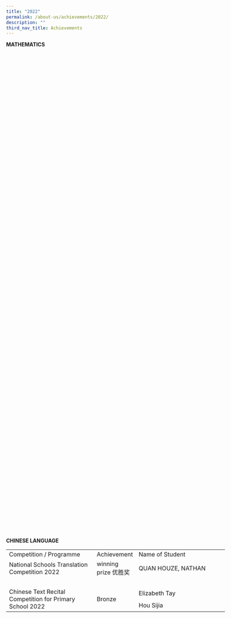 ```yaml
---
title: "2022"
permalink: /about-us/achievements/2022/
description: ""
third_nav_title: Achievements
---
```

**MATHEMATICS**

<!--td {border: 1px solid #cccccc;}br {mso-data-placement:same-cell;}-->

<table style="table-layout:fixed;font-size:10pt;font-family:Arial;width:0px;border-collapse:collapse;border:none" border="1" dir="ltr" cellpadding="0" cellspacing="0" xmlns="http://www.w3.org/1999/xhtml"><colgroup><col width="90"><col width="269"><col width="99"><col width="279"></colgroup><tbody><tr style="height:21px;"><td data-sheets-value="{&quot;1&quot;:2,&quot;2&quot;:&quot;Subject&quot;}" style="overflow:hidden;padding:2px 3px 2px 3px;vertical-align:bottom;background-color:#ffffff;font-weight:bold;">Subject</td><td data-sheets-value="{&quot;1&quot;:2,&quot;2&quot;:&quot;Competition / Programme&quot;}" style="overflow:hidden;padding:2px 3px 2px 3px;vertical-align:bottom;background-color:#ffffff;font-weight:bold;wrap-strategy:4;white-space:normal;word-wrap:break-word;">Competition / Programme</td><td data-sheets-value="{&quot;1&quot;:2,&quot;2&quot;:&quot;Achievement&quot;}" style="overflow:hidden;padding:2px 3px 2px 3px;vertical-align:bottom;background-color:#ffffff;font-weight:bold;wrap-strategy:4;white-space:normal;word-wrap:break-word;text-align:center;">Achievement</td><td data-sheets-value="{&quot;1&quot;:2,&quot;2&quot;:&quot;Name of Student&quot;}" style="overflow:hidden;padding:2px 3px 2px 3px;vertical-align:bottom;background-color:#ffffff;font-weight:bold;">Name of Student</td></tr><tr style="height:21px;"><td data-sheets-value="{&quot;1&quot;:2,&quot;2&quot;:&quot;Mathematics&quot;}" style="overflow:hidden;padding:2px 3px 2px 3px;vertical-align:bottom;background-color:#ffffff;font-weight:bold;">Mathematics</td><td data-sheets-value="{&quot;1&quot;:2,&quot;2&quot;:&quot;Raffles Institution’s Primary Mathematics World Contest (RIPMWC)&quot;}" style="overflow:hidden;padding:2px 3px 2px 3px;vertical-align:bottom;background-color:#ffffff;font-weight:bold;wrap-strategy:4;white-space:normal;word-wrap:break-word;">Raffles Institution’s Primary Mathematics World Contest (RIPMWC)</td><td data-sheets-value="{&quot;1&quot;:2,&quot;2&quot;:&quot;High Distinction&quot;}" style="overflow:hidden;padding:2px 3px 2px 3px;vertical-align:middle;background-color:#ffffff;font-family:Arial;font-weight:normal;wrap-strategy:4;white-space:normal;word-wrap:break-word;color:#414042;text-align:center;">High Distinction</td><td data-sheets-value="{&quot;1&quot;:2,&quot;2&quot;:&quot;JIA GUODONG&quot;}" style="overflow:hidden;padding:2px 3px 2px 3px;vertical-align:bottom;background-color:#ffffff;">JIA GUODONG</td></tr><tr style="height:21px;"><td style="overflow:hidden;padding:2px 3px 2px 3px;vertical-align:bottom;background-color:#ffffff;"></td><td style="overflow:hidden;padding:2px 3px 2px 3px;vertical-align:bottom;background-color:#ffffff;font-weight:bold;wrap-strategy:4;white-space:normal;word-wrap:break-word;"></td><td data-sheets-value="{&quot;1&quot;:2,&quot;2&quot;:&quot;Distinction&quot;}" style="overflow:hidden;padding:2px 3px 2px 3px;vertical-align:bottom;background-color:#ffffff;wrap-strategy:4;white-space:normal;word-wrap:break-word;text-align:center;">Distinction</td><td data-sheets-value="{&quot;1&quot;:2,&quot;2&quot;:&quot;JOSHI LINA KANG&quot;}" style="overflow:hidden;padding:2px 3px 2px 3px;vertical-align:bottom;background-color:#ffffff;">JOSHI LINA KANG</td></tr><tr style="height:21px;"><td style="overflow:hidden;padding:2px 3px 2px 3px;vertical-align:bottom;background-color:#ffffff;font-weight:bold;"></td><td style="overflow:hidden;padding:2px 3px 2px 3px;vertical-align:bottom;background-color:#ffffff;font-weight:bold;wrap-strategy:4;white-space:normal;word-wrap:break-word;"></td><td data-sheets-value="{&quot;1&quot;:2,&quot;2&quot;:&quot;Distinction&quot;}" style="overflow:hidden;padding:2px 3px 2px 3px;vertical-align:bottom;background-color:#ffffff;wrap-strategy:4;white-space:normal;word-wrap:break-word;text-align:center;">Distinction</td><td data-sheets-value="{&quot;1&quot;:2,&quot;2&quot;:&quot;ANISH SRIVASTAVA&quot;}" style="overflow:hidden;padding:2px 3px 2px 3px;vertical-align:top;background-color:#ffffff;color:#414042;">ANISH SRIVASTAVA</td></tr><tr style="height:21px;"><td style="overflow:hidden;padding:2px 3px 2px 3px;vertical-align:bottom;background-color:#ffffff;"></td><td style="overflow:hidden;padding:2px 3px 2px 3px;vertical-align:bottom;background-color:#ffffff;"></td><td data-sheets-value="{&quot;1&quot;:2,&quot;2&quot;:&quot;Distinction&quot;}" style="overflow:hidden;padding:2px 3px 2px 3px;vertical-align:bottom;background-color:#ffffff;wrap-strategy:4;white-space:normal;word-wrap:break-word;text-align:center;">Distinction</td><td data-sheets-value="{&quot;1&quot;:2,&quot;2&quot;:&quot;ZHOU YANLIN&quot;}" style="overflow:hidden;padding:2px 3px 2px 3px;vertical-align:top;background-color:#ffffff;color:#414042;">ZHOU YANLIN</td></tr><tr style="height:21px;"><td style="overflow:hidden;padding:2px 3px 2px 3px;vertical-align:bottom;background-color:#ffffff;"></td><td style="overflow:hidden;padding:2px 3px 2px 3px;vertical-align:bottom;background-color:#ffffff;"></td><td data-sheets-value="{&quot;1&quot;:2,&quot;2&quot;:&quot;Distinction&quot;}" style="overflow:hidden;padding:2px 3px 2px 3px;vertical-align:bottom;background-color:#ffffff;wrap-strategy:4;white-space:normal;word-wrap:break-word;text-align:center;">Distinction</td><td data-sheets-value="{&quot;1&quot;:2,&quot;2&quot;:&quot;ANANYA MANOJ&quot;}" style="overflow:hidden;padding:2px 3px 2px 3px;vertical-align:top;background-color:#ffffff;color:#414042;">ANANYA MANOJ</td></tr><tr style="height:21px;"><td style="overflow:hidden;padding:2px 3px 2px 3px;vertical-align:bottom;background-color:#ffffff;"></td><td style="overflow:hidden;padding:2px 3px 2px 3px;vertical-align:bottom;background-color:#ffffff;"></td><td data-sheets-value="{&quot;1&quot;:2,&quot;2&quot;:&quot;Distinction&quot;}" style="overflow:hidden;padding:2px 3px 2px 3px;vertical-align:bottom;background-color:#ffffff;wrap-strategy:4;white-space:normal;word-wrap:break-word;text-align:center;">Distinction</td><td data-sheets-value="{&quot;1&quot;:2,&quot;2&quot;:&quot;LOW ZHU NING MARISSA&quot;}" style="overflow:hidden;padding:2px 3px 2px 3px;vertical-align:top;background-color:#ffffff;color:#414042;">LOW ZHU NING MARISSA</td></tr><tr style="height:21px;"><td style="overflow:hidden;padding:2px 3px 2px 3px;vertical-align:bottom;background-color:#ffffff;"></td><td style="overflow:hidden;padding:2px 3px 2px 3px;vertical-align:bottom;background-color:#ffffff;"></td><td data-sheets-value="{&quot;1&quot;:2,&quot;2&quot;:&quot;Distinction&quot;}" style="overflow:hidden;padding:2px 3px 2px 3px;vertical-align:bottom;background-color:#ffffff;wrap-strategy:4;white-space:normal;word-wrap:break-word;text-align:center;">Distinction</td><td data-sheets-value="{&quot;1&quot;:2,&quot;2&quot;:&quot;TEJAS NARASIPUR&quot;}" style="overflow:hidden;padding:2px 3px 2px 3px;vertical-align:top;background-color:#ffffff;color:#414042;">TEJAS NARASIPUR</td></tr><tr style="height:21px;"><td style="overflow:hidden;padding:2px 3px 2px 3px;vertical-align:bottom;background-color:#ffffff;"></td><td style="overflow:hidden;padding:2px 3px 2px 3px;vertical-align:bottom;background-color:#ffffff;"></td><td data-sheets-value="{&quot;1&quot;:2,&quot;2&quot;:&quot;Distinction&quot;}" style="overflow:hidden;padding:2px 3px 2px 3px;vertical-align:bottom;background-color:#ffffff;wrap-strategy:4;white-space:normal;word-wrap:break-word;text-align:center;">Distinction</td><td data-sheets-value="{&quot;1&quot;:2,&quot;2&quot;:&quot;BERNICE KOH REI EN&quot;}" style="overflow:hidden;padding:2px 3px 2px 3px;vertical-align:top;background-color:#ffffff;color:#414042;">BERNICE KOH REI EN</td></tr><tr style="height:21px;"><td style="overflow:hidden;padding:2px 3px 2px 3px;vertical-align:bottom;background-color:#ffffff;"></td><td style="overflow:hidden;padding:2px 3px 2px 3px;vertical-align:bottom;background-color:#ffffff;"></td><td data-sheets-value="{&quot;1&quot;:2,&quot;2&quot;:&quot;Distinction&quot;}" style="overflow:hidden;padding:2px 3px 2px 3px;vertical-align:bottom;background-color:#ffffff;wrap-strategy:4;white-space:normal;word-wrap:break-word;text-align:center;">Distinction</td><td data-sheets-value="{&quot;1&quot;:2,&quot;2&quot;:&quot;SHAH PRISH VAISHAL&quot;}" style="overflow:hidden;padding:2px 3px 2px 3px;vertical-align:top;background-color:#ffffff;color:#414042;">SHAH PRISH VAISHAL</td></tr><tr style="height:21px;"><td style="overflow:hidden;padding:2px 3px 2px 3px;vertical-align:bottom;background-color:#ffffff;"></td><td style="overflow:hidden;padding:2px 3px 2px 3px;vertical-align:bottom;background-color:#ffffff;"></td><td data-sheets-value="{&quot;1&quot;:2,&quot;2&quot;:&quot;Distinction&quot;}" style="overflow:hidden;padding:2px 3px 2px 3px;vertical-align:bottom;background-color:#ffffff;wrap-strategy:4;white-space:normal;word-wrap:break-word;text-align:center;">Distinction</td><td data-sheets-value="{&quot;1&quot;:2,&quot;2&quot;:&quot;NAMAN CHAPLOT&quot;}" style="overflow:hidden;padding:2px 3px 2px 3px;vertical-align:top;background-color:#ffffff;color:#414042;">NAMAN CHAPLOT</td></tr><tr style="height:21px;"><td style="overflow:hidden;padding:2px 3px 2px 3px;vertical-align:bottom;background-color:#ffffff;"></td><td style="overflow:hidden;padding:2px 3px 2px 3px;vertical-align:bottom;background-color:#ffffff;"></td><td data-sheets-value="{&quot;1&quot;:2,&quot;2&quot;:&quot;Distinction&quot;}" style="overflow:hidden;padding:2px 3px 2px 3px;vertical-align:bottom;background-color:#ffffff;wrap-strategy:4;white-space:normal;word-wrap:break-word;text-align:center;">Distinction</td><td data-sheets-value="{&quot;1&quot;:2,&quot;2&quot;:&quot;LIU ZEQI&quot;}" style="overflow:hidden;padding:2px 3px 2px 3px;vertical-align:top;background-color:#ffffff;color:#414042;">LIU ZEQI</td></tr><tr style="height:21px;"><td style="overflow:hidden;padding:2px 3px 2px 3px;vertical-align:bottom;background-color:#ffffff;"></td><td style="overflow:hidden;padding:2px 3px 2px 3px;vertical-align:bottom;background-color:#ffffff;"></td><td data-sheets-value="{&quot;1&quot;:2,&quot;2&quot;:&quot;Distinction&quot;}" style="overflow:hidden;padding:2px 3px 2px 3px;vertical-align:bottom;background-color:#ffffff;wrap-strategy:4;white-space:normal;word-wrap:break-word;text-align:center;">Distinction</td><td data-sheets-value="{&quot;1&quot;:2,&quot;2&quot;:&quot;ETHAN LIM DINGSHENG&quot;}" style="overflow:hidden;padding:2px 3px 2px 3px;vertical-align:bottom;background-color:#ffffff;">ETHAN LIM DINGSHENG</td></tr><tr style="height:21px;"><td style="overflow:hidden;padding:2px 3px 2px 3px;vertical-align:bottom;background-color:#ffffff;"></td><td style="overflow:hidden;padding:2px 3px 2px 3px;vertical-align:bottom;background-color:#ffffff;font-weight:bold;wrap-strategy:4;white-space:normal;word-wrap:break-word;"></td><td data-sheets-value="{&quot;1&quot;:2,&quot;2&quot;:&quot;Distinction&quot;}" style="overflow:hidden;padding:2px 3px 2px 3px;vertical-align:bottom;background-color:#ffffff;wrap-strategy:4;white-space:normal;word-wrap:break-word;text-align:center;">Distinction</td><td data-sheets-value="{&quot;1&quot;:2,&quot;2&quot;:&quot;RAYYAN TAN SHIHAN&quot;}" style="overflow:hidden;padding:2px 3px 2px 3px;vertical-align:top;background-color:#ffffff;font-family:Arial;font-weight:normal;color:#414042;">RAYYAN TAN SHIHAN</td></tr><tr style="height:21px;"><td style="overflow:hidden;padding:2px 3px 2px 3px;vertical-align:bottom;background-color:#ffffff;"></td><td style="overflow:hidden;padding:2px 3px 2px 3px;vertical-align:bottom;background-color:#ffffff;"></td><td data-sheets-value="{&quot;1&quot;:2,&quot;2&quot;:&quot;Distinction&quot;}" style="overflow:hidden;padding:2px 3px 2px 3px;vertical-align:bottom;background-color:#ffffff;wrap-strategy:4;white-space:normal;word-wrap:break-word;text-align:center;">Distinction</td><td data-sheets-value="{&quot;1&quot;:2,&quot;2&quot;:&quot;LIU JUSTIN YUANYING&quot;}" style="overflow:hidden;padding:2px 3px 2px 3px;vertical-align:top;background-color:#ffffff;font-family:Arial;font-weight:normal;color:#414042;">LIU JUSTIN YUANYING</td></tr><tr style="height:21px;"><td style="overflow:hidden;padding:2px 3px 2px 3px;vertical-align:bottom;background-color:#ffffff;"></td><td style="overflow:hidden;padding:2px 3px 2px 3px;vertical-align:bottom;background-color:#ffffff;"></td><td data-sheets-value="{&quot;1&quot;:2,&quot;2&quot;:&quot;Distinction&quot;}" style="overflow:hidden;padding:2px 3px 2px 3px;vertical-align:bottom;background-color:#ffffff;wrap-strategy:4;white-space:normal;word-wrap:break-word;text-align:center;">Distinction</td><td data-sheets-value="{&quot;1&quot;:2,&quot;2&quot;:&quot;ANDRE ISA YU RUI ZHE&quot;}" style="overflow:hidden;padding:2px 3px 2px 3px;vertical-align:top;background-color:#ffffff;font-family:Arial;font-weight:normal;color:#414042;">ANDRE ISA YU RUI ZHE</td></tr><tr style="height:21px;"><td style="overflow:hidden;padding:2px 3px 2px 3px;vertical-align:bottom;background-color:#ffffff;"></td><td style="overflow:hidden;padding:2px 3px 2px 3px;vertical-align:bottom;background-color:#ffffff;"></td><td data-sheets-value="{&quot;1&quot;:2,&quot;2&quot;:&quot;Distinction&quot;}" style="overflow:hidden;padding:2px 3px 2px 3px;vertical-align:bottom;background-color:#ffffff;wrap-strategy:4;white-space:normal;word-wrap:break-word;text-align:center;">Distinction</td><td data-sheets-value="{&quot;1&quot;:2,&quot;2&quot;:&quot;CHLOE YEO JIA XUAN&quot;}" style="overflow:hidden;padding:2px 3px 2px 3px;vertical-align:top;background-color:#ffffff;font-family:Arial;font-weight:normal;color:#414042;">CHLOE YEO JIA XUAN</td></tr><tr style="height:21px;"><td style="overflow:hidden;padding:2px 3px 2px 3px;vertical-align:bottom;background-color:#ffffff;"></td><td style="overflow:hidden;padding:2px 3px 2px 3px;vertical-align:bottom;background-color:#ffffff;"></td><td data-sheets-value="{&quot;1&quot;:2,&quot;2&quot;:&quot;Distinction&quot;}" style="overflow:hidden;padding:2px 3px 2px 3px;vertical-align:bottom;background-color:#ffffff;wrap-strategy:4;white-space:normal;word-wrap:break-word;text-align:center;">Distinction</td><td data-sheets-value="{&quot;1&quot;:2,&quot;2&quot;:&quot;DANZEL PANG SHAOZHE&quot;}" style="overflow:hidden;padding:2px 3px 2px 3px;vertical-align:top;background-color:#ffffff;font-family:Arial;font-weight:normal;color:#414042;">DANZEL PANG SHAOZHE</td></tr><tr style="height:21px;"><td style="overflow:hidden;padding:2px 3px 2px 3px;vertical-align:bottom;background-color:#ffffff;"></td><td data-sheets-value="{&quot;1&quot;:2,&quot;2&quot;:&quot;Asia-Pacific Mathematical Olympiad for Primary Schools&quot;}" style="overflow:hidden;padding:2px 3px 2px 3px;vertical-align:bottom;background-color:#ffffff;font-weight:bold;wrap-strategy:4;white-space:normal;word-wrap:break-word;">Asia-Pacific Mathematical Olympiad for Primary Schools</td><td data-sheets-value="{&quot;1&quot;:2,&quot;2&quot;:&quot;Silver&quot;}" style="overflow:hidden;padding:2px 3px 2px 3px;vertical-align:top;background-color:#ffffff;font-family:Arial;font-weight:normal;wrap-strategy:4;white-space:normal;word-wrap:break-word;color:#414042;text-align:center;">Silver</td><td data-sheets-value="{&quot;1&quot;:2,&quot;2&quot;:&quot;ETHAN LIM DINGSHENG&quot;}" style="overflow:hidden;padding:2px 3px 2px 3px;vertical-align:top;background-color:#ffffff;font-family:Arial;font-weight:normal;color:#414042;">ETHAN LIM DINGSHENG</td></tr><tr style="height:21px;"><td style="overflow:hidden;padding:2px 3px 2px 3px;vertical-align:bottom;background-color:#ffffff;"></td><td style="overflow:hidden;padding:2px 3px 2px 3px;vertical-align:bottom;background-color:#ffffff;"></td><td data-sheets-value="{&quot;1&quot;:2,&quot;2&quot;:&quot;Silver&quot;}" style="overflow:hidden;padding:2px 3px 2px 3px;vertical-align:top;background-color:#ffffff;font-family:Arial;font-weight:normal;wrap-strategy:4;white-space:normal;word-wrap:break-word;color:#414042;text-align:center;">Silver</td><td data-sheets-value="{&quot;1&quot;:2,&quot;2&quot;:&quot;LIU ZEQI&quot;}" style="overflow:hidden;padding:2px 3px 2px 3px;vertical-align:top;background-color:#ffffff;font-family:Arial;font-weight:normal;color:#414042;">LIU ZEQI</td></tr><tr style="height:21px;"><td style="overflow:hidden;padding:2px 3px 2px 3px;vertical-align:bottom;background-color:#ffffff;"></td><td style="overflow:hidden;padding:2px 3px 2px 3px;vertical-align:bottom;background-color:#ffffff;"></td><td data-sheets-value="{&quot;1&quot;:2,&quot;2&quot;:&quot;Bronze&quot;}" style="overflow:hidden;padding:2px 3px 2px 3px;vertical-align:top;background-color:#ffffff;font-family:Arial;font-weight:normal;wrap-strategy:4;white-space:normal;word-wrap:break-word;color:#414042;text-align:center;">Bronze</td><td data-sheets-value="{&quot;1&quot;:2,&quot;2&quot;:&quot;EVAN TAN ZHAO XIANG &quot;}" style="overflow:hidden;padding:2px 3px 2px 3px;vertical-align:top;background-color:#ffffff;font-family:Arial;font-weight:normal;color:#414042;">EVAN TAN ZHAO XIANG</td></tr><tr style="height:21px;"><td style="overflow:hidden;padding:2px 3px 2px 3px;vertical-align:bottom;background-color:#ffffff;"></td><td style="overflow:hidden;padding:2px 3px 2px 3px;vertical-align:bottom;background-color:#ffffff;"></td><td data-sheets-value="{&quot;1&quot;:2,&quot;2&quot;:&quot;Bronze&quot;}" style="overflow:hidden;padding:2px 3px 2px 3px;vertical-align:top;background-color:#ffffff;font-family:Arial;font-weight:normal;wrap-strategy:4;white-space:normal;word-wrap:break-word;color:#414042;text-align:center;">Bronze</td><td data-sheets-value="{&quot;1&quot;:2,&quot;2&quot;:&quot;KAIA LEORA RAY&quot;}" style="overflow:hidden;padding:2px 3px 2px 3px;vertical-align:top;background-color:#ffffff;font-family:Arial;font-weight:normal;color:#414042;">KAIA LEORA RAY</td></tr><tr style="height:21px;"><td style="overflow:hidden;padding:2px 3px 2px 3px;vertical-align:bottom;background-color:#ffffff;"></td><td style="overflow:hidden;padding:2px 3px 2px 3px;vertical-align:bottom;background-color:#ffffff;"></td><td data-sheets-value="{&quot;1&quot;:2,&quot;2&quot;:&quot;Bronze&quot;}" style="overflow:hidden;padding:2px 3px 2px 3px;vertical-align:top;background-color:#ffffff;font-family:Arial;font-weight:normal;wrap-strategy:4;white-space:normal;word-wrap:break-word;color:#414042;text-align:center;">Bronze</td><td data-sheets-value="{&quot;1&quot;:2,&quot;2&quot;:&quot;NAMAN CHAPLOT&quot;}" style="overflow:hidden;padding:2px 3px 2px 3px;vertical-align:top;background-color:#ffffff;font-family:Arial;font-weight:normal;color:#414042;">NAMAN CHAPLOT</td></tr><tr style="height:21px;"><td style="overflow:hidden;padding:2px 3px 2px 3px;vertical-align:bottom;background-color:#ffffff;"></td><td style="overflow:hidden;padding:2px 3px 2px 3px;vertical-align:bottom;background-color:#ffffff;"></td><td data-sheets-value="{&quot;1&quot;:2,&quot;2&quot;:&quot;Bronze&quot;}" style="overflow:hidden;padding:2px 3px 2px 3px;vertical-align:top;background-color:#ffffff;font-family:Arial;font-weight:normal;wrap-strategy:4;white-space:normal;word-wrap:break-word;color:#414042;text-align:center;">Bronze</td><td data-sheets-value="{&quot;1&quot;:2,&quot;2&quot;:&quot;NG YIT CHIEH&quot;}" style="overflow:hidden;padding:2px 3px 2px 3px;vertical-align:top;background-color:#ffffff;font-family:Arial;font-weight:normal;color:#414042;">NG YIT CHIEH</td></tr><tr style="height:21px;"><td style="overflow:hidden;padding:2px 3px 2px 3px;vertical-align:bottom;background-color:#ffffff;"></td><td data-sheets-value="{&quot;1&quot;:2,&quot;2&quot;:&quot;National Mathematical Olympiad of Singapore (NMOS)&quot;}" style="overflow:hidden;padding:2px 3px 2px 3px;vertical-align:bottom;background-color:#ffffff;font-weight:bold;wrap-strategy:4;white-space:normal;word-wrap:break-word;">National Mathematical Olympiad of Singapore (NMOS)</td><td data-sheets-value="{&quot;1&quot;:2,&quot;2&quot;:&quot;Silver&quot;}" style="overflow:hidden;padding:2px 3px 2px 3px;vertical-align:top;background-color:#ffffff;font-family:Arial;font-weight:normal;wrap-strategy:4;white-space:normal;word-wrap:break-word;color:#414042;text-align:center;">Silver</td><td data-sheets-value="{&quot;1&quot;:2,&quot;2&quot;:&quot;CHEN YIAN&quot;}" style="overflow:hidden;padding:2px 3px 2px 3px;vertical-align:top;background-color:#ffffff;font-family:Arial;font-weight:normal;color:#414042;">CHEN YIAN</td></tr><tr style="height:21px;"><td style="overflow:hidden;padding:2px 3px 2px 3px;vertical-align:bottom;background-color:#ffffff;"></td><td style="overflow:hidden;padding:2px 3px 2px 3px;vertical-align:bottom;background-color:#ffffff;"></td><td style="overflow:hidden;padding:2px 3px 2px 3px;vertical-align:top;background-color:#ffffff;font-family:Arial;font-weight:normal;wrap-strategy:4;white-space:normal;word-wrap:break-word;color:#414042;text-align:center;"></td><td data-sheets-value="{&quot;1&quot;:2,&quot;2&quot;:&quot;GURUMURTY VIVAAN&quot;}" style="overflow:hidden;padding:2px 3px 2px 3px;vertical-align:top;background-color:#ffffff;font-family:Arial;font-weight:normal;color:#414042;">GURUMURTY VIVAAN</td></tr><tr style="height:21px;"><td style="overflow:hidden;padding:2px 3px 2px 3px;vertical-align:bottom;background-color:#ffffff;"></td><td style="overflow:hidden;padding:2px 3px 2px 3px;vertical-align:bottom;background-color:#ffffff;"></td><td style="overflow:hidden;padding:2px 3px 2px 3px;vertical-align:top;background-color:#ffffff;font-family:Arial;font-weight:normal;wrap-strategy:4;white-space:normal;word-wrap:break-word;color:#414042;text-align:center;"></td><td data-sheets-value="{&quot;1&quot;:2,&quot;2&quot;:&quot;JIA GUODONG&quot;}" style="overflow:hidden;padding:2px 3px 2px 3px;vertical-align:top;background-color:#ffffff;font-family:Arial;font-weight:normal;color:#414042;">JIA GUODONG</td></tr><tr style="height:21px;"><td style="overflow:hidden;padding:2px 3px 2px 3px;vertical-align:bottom;background-color:#ffffff;"></td><td style="overflow:hidden;padding:2px 3px 2px 3px;vertical-align:bottom;background-color:#ffffff;"></td><td style="overflow:hidden;padding:2px 3px 2px 3px;vertical-align:top;background-color:#ffffff;font-family:Arial;font-weight:normal;wrap-strategy:4;white-space:normal;word-wrap:break-word;color:#414042;text-align:center;"></td><td data-sheets-value="{&quot;1&quot;:2,&quot;2&quot;:&quot;REYANSH KOTWAL&quot;}" style="overflow:hidden;padding:2px 3px 2px 3px;vertical-align:top;background-color:#ffffff;font-family:Arial;font-weight:normal;color:#414042;">REYANSH KOTWAL</td></tr><tr style="height:21px;"><td style="overflow:hidden;padding:2px 3px 2px 3px;vertical-align:bottom;background-color:#ffffff;"></td><td style="overflow:hidden;padding:2px 3px 2px 3px;vertical-align:bottom;background-color:#ffffff;"></td><td style="overflow:hidden;padding:2px 3px 2px 3px;vertical-align:top;background-color:#ffffff;font-family:Arial;font-weight:normal;wrap-strategy:4;white-space:normal;word-wrap:break-word;color:#414042;text-align:center;"></td><td data-sheets-value="{&quot;1&quot;:2,&quot;2&quot;:&quot;YUAN ANGXIAO&quot;}" style="overflow:hidden;padding:2px 3px 2px 3px;vertical-align:top;background-color:#ffffff;font-family:Arial;font-weight:normal;color:#414042;">YUAN ANGXIAO</td></tr><tr style="height:21px;"><td style="overflow:hidden;padding:2px 3px 2px 3px;vertical-align:bottom;background-color:#ffffff;"></td><td style="overflow:hidden;padding:2px 3px 2px 3px;vertical-align:bottom;background-color:#ffffff;"></td><td style="overflow:hidden;padding:2px 3px 2px 3px;vertical-align:top;background-color:#ffffff;font-family:Arial;font-weight:normal;wrap-strategy:4;white-space:normal;word-wrap:break-word;color:#414042;text-align:center;"></td><td data-sheets-value="{&quot;1&quot;:2,&quot;2&quot;:&quot;ZHU ZIYU&quot;}" style="overflow:hidden;padding:2px 3px 2px 3px;vertical-align:top;background-color:#ffffff;font-family:Arial;font-weight:normal;color:#414042;">ZHU ZIYU</td></tr><tr style="height:21px;"><td style="overflow:hidden;padding:2px 3px 2px 3px;vertical-align:bottom;background-color:#ffffff;"></td><td style="overflow:hidden;padding:2px 3px 2px 3px;vertical-align:bottom;background-color:#ffffff;"></td><td data-sheets-value="{&quot;1&quot;:2,&quot;2&quot;:&quot;Bronze&quot;}" style="overflow:hidden;padding:2px 3px 2px 3px;vertical-align:top;background-color:#ffffff;font-family:Arial;font-weight:normal;wrap-strategy:4;white-space:normal;word-wrap:break-word;color:#414042;text-align:center;">Bronze</td><td data-sheets-value="{&quot;1&quot;:2,&quot;2&quot;:&quot;AKSHARA MOULI&quot;}" style="overflow:hidden;padding:2px 3px 2px 3px;vertical-align:top;background-color:#ffffff;font-family:Arial;font-weight:normal;color:#414042;">AKSHARA MOULI</td></tr><tr style="height:21px;"><td style="overflow:hidden;padding:2px 3px 2px 3px;vertical-align:bottom;background-color:#ffffff;"></td><td style="overflow:hidden;padding:2px 3px 2px 3px;vertical-align:bottom;background-color:#ffffff;"></td><td style="overflow:hidden;padding:2px 3px 2px 3px;vertical-align:top;background-color:#ffffff;font-family:Arial;font-weight:normal;wrap-strategy:4;white-space:normal;word-wrap:break-word;color:#414042;text-align:center;"></td><td data-sheets-value="{&quot;1&quot;:2,&quot;2&quot;:&quot;ANISH SRIVASTAVA&quot;}" style="overflow:hidden;padding:2px 3px 2px 3px;vertical-align:top;background-color:#ffffff;font-family:Arial;font-weight:normal;color:#414042;">ANISH SRIVASTAVA</td></tr><tr style="height:21px;"><td style="overflow:hidden;padding:2px 3px 2px 3px;vertical-align:bottom;background-color:#ffffff;"></td><td style="overflow:hidden;padding:2px 3px 2px 3px;vertical-align:bottom;background-color:#ffffff;"></td><td style="overflow:hidden;padding:2px 3px 2px 3px;vertical-align:top;background-color:#ffffff;font-family:Arial;font-weight:normal;wrap-strategy:4;white-space:normal;word-wrap:break-word;color:#414042;text-align:center;"></td><td data-sheets-value="{&quot;1&quot;:2,&quot;2&quot;:&quot;CHENG YI&quot;}" style="overflow:hidden;padding:2px 3px 2px 3px;vertical-align:top;background-color:#ffffff;font-family:Arial;font-weight:normal;color:#414042;">CHENG YI</td></tr><tr style="height:21px;"><td style="overflow:hidden;padding:2px 3px 2px 3px;vertical-align:bottom;background-color:#ffffff;"></td><td style="overflow:hidden;padding:2px 3px 2px 3px;vertical-align:bottom;background-color:#ffffff;"></td><td style="overflow:hidden;padding:2px 3px 2px 3px;vertical-align:top;background-color:#ffffff;font-family:Arial;font-weight:normal;wrap-strategy:4;white-space:normal;word-wrap:break-word;color:#414042;text-align:center;"></td><td data-sheets-value="{&quot;1&quot;:2,&quot;2&quot;:&quot;ETHAN ALEXANDER ABAN&quot;}" style="overflow:hidden;padding:2px 3px 2px 3px;vertical-align:top;background-color:#ffffff;font-family:Arial;font-weight:normal;color:#414042;">ETHAN ALEXANDER ABAN</td></tr><tr style="height:21px;"><td style="overflow:hidden;padding:2px 3px 2px 3px;vertical-align:bottom;background-color:#ffffff;"></td><td style="overflow:hidden;padding:2px 3px 2px 3px;vertical-align:bottom;background-color:#ffffff;"></td><td style="overflow:hidden;padding:2px 3px 2px 3px;vertical-align:top;background-color:#ffffff;font-family:Arial;font-weight:normal;wrap-strategy:4;white-space:normal;word-wrap:break-word;color:#414042;text-align:center;"></td><td data-sheets-value="{&quot;1&quot;:2,&quot;2&quot;:&quot;EYAN NAIM KOH BIN DHAHRULSALAM&quot;}" style="overflow:hidden;padding:2px 3px 2px 3px;vertical-align:top;background-color:#ffffff;font-family:Arial;font-weight:normal;color:#414042;">EYAN NAIM KOH BIN DHAHRULSALAM</td></tr><tr style="height:21px;"><td style="overflow:hidden;padding:2px 3px 2px 3px;vertical-align:bottom;background-color:#ffffff;"></td><td style="overflow:hidden;padding:2px 3px 2px 3px;vertical-align:bottom;background-color:#ffffff;"></td><td style="overflow:hidden;padding:2px 3px 2px 3px;vertical-align:top;background-color:#ffffff;font-family:Arial;font-weight:normal;wrap-strategy:4;white-space:normal;word-wrap:break-word;color:#414042;text-align:center;"></td><td data-sheets-value="{&quot;1&quot;:2,&quot;2&quot;:&quot;KAAVYA BHATIA&quot;}" style="overflow:hidden;padding:2px 3px 2px 3px;vertical-align:top;background-color:#ffffff;font-family:Arial;font-weight:normal;color:#414042;">KAAVYA BHATIA</td></tr><tr style="height:21px;"><td style="overflow:hidden;padding:2px 3px 2px 3px;vertical-align:bottom;background-color:#ffffff;"></td><td style="overflow:hidden;padding:2px 3px 2px 3px;vertical-align:bottom;background-color:#ffffff;"></td><td style="overflow:hidden;padding:2px 3px 2px 3px;vertical-align:top;background-color:#ffffff;font-family:Arial;font-weight:normal;wrap-strategy:4;white-space:normal;word-wrap:break-word;color:#414042;text-align:center;"></td><td data-sheets-value="{&quot;1&quot;:2,&quot;2&quot;:&quot;PAN ZHENGYE&quot;}" style="overflow:hidden;padding:2px 3px 2px 3px;vertical-align:top;background-color:#ffffff;font-family:Arial;font-weight:normal;color:#414042;">PAN ZHENGYE</td></tr></tbody></table>

**CHINESE LANGUAGE**
     <!--table {mso-displayed-decimal-separator:"\\."; mso-displayed-thousand-separator:"\\,";} @page {margin:.75in .7in .75in .7in; mso-header-margin:.3in; mso-footer-margin:.3in;} tr {mso-height-source:auto;} col {mso-width-source:auto;} br {mso-data-placement:same-cell;} td {padding-top:1px; padding-right:1px; padding-left:1px; mso-ignore:padding; color:black; font-size:10.0pt; font-weight:400; font-style:normal; text-decoration:none; font-family:Arial; mso-generic-font-family:auto; mso-font-charset:0; mso-number-format:General; text-align:general; vertical-align:bottom; border:none; mso-background-source:auto; mso-pattern:auto; mso-protection:locked visible; white-space:nowrap; mso-rotate:0;} .xl65 {color:black; border:.5pt solid windowtext; white-space:normal;} .xl66 {color:black; text-align:center; border:.5pt solid windowtext; white-space:normal;} .xl67 {color:black; font-weight:700; border:.5pt solid windowtext; background:white; mso-pattern:white none; white-space:normal;} .xl68 {color:black; font-weight:700; text-align:center; border:.5pt solid windowtext; background:white; mso-pattern:white none; white-space:normal;} .xl69 {color:black; font-weight:700; border:.5pt solid windowtext; background:white; mso-pattern:white none;} .xl70 {color:black; font-weight:700; border:.5pt solid windowtext; white-space:normal;} .xl71 {color:black; vertical-align:middle; border:.5pt solid windowtext;} .xl72 {border:.5pt solid windowtext;} .xl73 {color:black; text-align:center; vertical-align:middle; border:.5pt solid windowtext; white-space:normal;} .xl74 {color:black; border:.5pt solid windowtext;} -->

<table style="border-collapse:
 collapse;width:448pt" width="595" cellspacing="0" cellpadding="0" border="0"><colgroup><col style="mso-width-source:userset;mso-width-alt:8634;width:186pt" width="247"> <col style="mso-width-source:userset;mso-width-alt:3188;width:69pt" width="91"> <col style="mso-width-source:userset;mso-width-alt:8960;width:193pt" width="257"></colgroup><tbody><tr style="height:13.0pt" height="17"><td style="height:13.0pt;width:186pt" width="247" class="xl67" height="17">Competition / Programme</td><td style="border-left:none;width:69pt" width="91" class="xl68">Achievement</td><td style="border-left:none;width:193pt" width="257" class="xl69">Name of Student</td></tr><tr style="height:26.0pt" height="35"><td style="height:26.0pt;border-top:none;
  width:186pt" width="247" class="xl70" height="35">National Schools Translation Competition 2022</td><td style="border-top:none;border-left:none;width:69pt" width="91" class="xl66">winning prize 优胜奖</td><td style="border-top:none;border-left:none" class="xl71">QUAN HOUZE, NATHAN</td></tr><tr style="height:12.5pt" height="17"><td style="height:12.5pt;border-top:none;
  width:186pt" width="247" class="xl65" height="17">&nbsp;</td><td style="border-top:none;border-left:none;width:69pt" width="91" class="xl66">&nbsp;</td><td style="border-top:none;border-left:none" class="xl72">&nbsp;</td></tr><tr style="height:12.5pt" height="17"><td style="height:25.0pt;border-top:
  none;width:186pt" width="247" class="xl70" height="34" rowspan="2">Chinese Text Recital Competition for Primary School 2022</td><td style="border-top:none;width:69pt" width="91" class="xl73" rowspan="2">Bronze</td><td style="border-top:none;border-left:none" class="xl74">Elizabeth Tay</td></tr><tr style="height:12.5pt" height="17"><td style="height:12.5pt;border-top:none;border-left:
  none" class="xl74" height="17">Hou Sijia</td></tr></tbody></table>